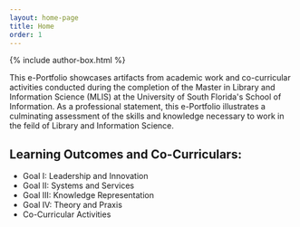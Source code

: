 ```yaml
---
layout: home-page
title: Home
order: 1
---
```

{% include author-box.html %}

This e-Portfolio showcases artifacts from academic work and co-curricular activities conducted during the completion of the Master in Library and Information Science (MLIS) at the University of South Florida's School of Information. As a professional statement, this e-Portfolio illustrates a culminating assessment of the skills and knowledge necessary to work in the feild of Library and Information Science.

## Learning Outcomes and Co-Curriculars:

- Goal I: Leadership and Innovation
- Goal II: Systems and Services
- Goal III: Knowledge Representation
- Goal IV: Theory and Praxis
- Co-Curricular Activities

